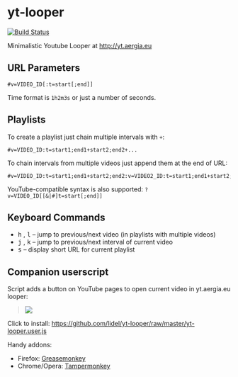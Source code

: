yt-looper
=========

[![Build Status](https://travis-ci.org/lidel/yt-looper.svg)](https://travis-ci.org/lidel/yt-looper)

Minimalistic Youtube Looper at http://yt.aergia.eu

## URL Parameters

```
#v=VIDEO_ID[:t=start[;end]]
```

Time format is `1h2m3s` or just a number of seconds.

## Playlists

To create a playlist just chain multiple intervals with `+`: 
```
#v=VIDEO_ID:t=start1;end1+start2;end2+...
```

To chain intervals from multiple videos just append them at the end of URL:    
```
#v=VIDEO_ID:t=start1;end1+start2;end2:v=VIDEO2_ID:t=start1;end1+start2;end2`
```

YouTube-compatible syntax is also supported: `?v=VIDEO_ID[[&|#]t=start[;end]]`


## Keyboard Commands

- <kbd>h</kbd> , <kbd>l</kbd>  – jump to previous/next video (in playlists with multiple videos)
- <kbd>j</kbd> , <kbd>k</kbd>  – jump to previous/next interval of current video
- <kbd>s</kbd> – display short URL for current playlist

## Companion userscript

Script adds a button on YouTube pages to open current video in yt.aergia.eu looper:

> ![](https://cloud.githubusercontent.com/assets/157609/4671390/5d989338-5580-11e4-9f67-01ed61a085ca.png)

Click to install: https://github.com/lidel/yt-looper/raw/master/yt-looper.user.js

Handy addons:

- Firefox: [Greasemonkey](https://addons.mozilla.org/en-US/firefox/addon/greasemonkey/)
- Chrome/Opera: [Tampermonkey](http://tampermonkey.net)
